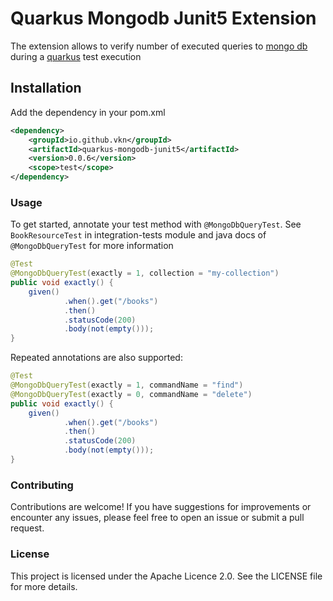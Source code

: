 # Quarkus Mongodb Junit5 Extension

The extension allows to verify number of executed queries to [mongo db](https://www.mongodb.com/) during 
a [quarkus](https://quarkus.io/) test execution 



## Installation

Add the dependency in your pom.xml

```xml
<dependency>
    <groupId>io.github.vkn</groupId>
    <artifactId>quarkus-mongodb-junit5</artifactId>
    <version>0.0.6</version>
    <scope>test</scope>
</dependency>
```


### Usage
To get started, annotate your test method with `@MongoDbQueryTest`. See `BookResourceTest` in integration-tests module
and java docs of `@MongoDbQueryTest` for more information


```java
@Test
@MongoDbQueryTest(exactly = 1, collection = "my-collection")
public void exactly() {
    given()
            .when().get("/books")
            .then()
            .statusCode(200)
            .body(not(empty()));
}
```

Repeated annotations are also supported:

```java
@Test
@MongoDbQueryTest(exactly = 1, commandName = "find")
@MongoDbQueryTest(exactly = 0, commandName = "delete")
public void exactly() {
    given()
            .when().get("/books")
            .then()
            .statusCode(200)
            .body(not(empty()));
}
```

### Contributing
Contributions are welcome! If you have suggestions for improvements or encounter any issues,
please feel free to open an issue or submit a pull request.

### License
This project is licensed under the Apache Licence 2.0. See the LICENSE file for more details.

